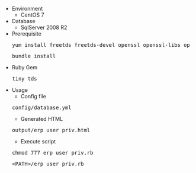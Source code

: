 * Environment
  * CentOS 7
* Database
  * SqlServer 2008 R2
* Prerequisite
  <pre>yum install freetds freetds-devel openssl openssl-libs openssl-devel libticonv-devel -y</pre>
  <pre>bundle install</pre>
* Ruby Gem
  <pre>tiny_tds</pre>
* Usage
  * Config file
  <pre>config/database.yml</pre>
  * Generated HTML
  <pre>output/erp_user_priv.html</pre>
  * Execute script
  <pre>chmod 777 erp_user_priv.rb</pre>
  <pre>&lt;PATH&gt;/erp_user_priv.rb</pre>
